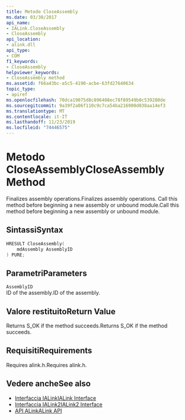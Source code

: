 ```yaml
---
title: Metodo CloseAssembly
ms.date: 03/30/2017
api_name:
- IALink.CloseAssembly
- CloseAssembly
api_location:
- alink.dll
api_type:
- COM
f1_keywords:
- CloseAssembly
helpviewer_keywords:
- CloseAssembly method
ms.assetid: f66a43bc-a5c5-4190-acbe-63fd27640634
topic_type:
- apiref
ms.openlocfilehash: 70dca19075d8c896408ec78f89549b0c539280de
ms.sourcegitcommit: 9a39f2a06f110c9c7ca54ba216900d038aa14ef3
ms.translationtype: MT
ms.contentlocale: it-IT
ms.lasthandoff: 11/23/2019
ms.locfileid: "74446575"
---
```

# <a name="closeassembly-method"></a><span data-ttu-id="bafd3-102">Metodo CloseAssembly</span><span class="sxs-lookup"><span data-stu-id="bafd3-102">CloseAssembly Method</span></span>
<span data-ttu-id="bafd3-103">Finalizes assembly operations.</span><span class="sxs-lookup"><span data-stu-id="bafd3-103">Finalizes assembly operations.</span></span> <span data-ttu-id="bafd3-104">Call this method before beginning a new assembly or unbound module.</span><span class="sxs-lookup"><span data-stu-id="bafd3-104">Call this method before beginning a new assembly or unbound module.</span></span>  
  
## <a name="syntax"></a><span data-ttu-id="bafd3-105">Sintassi</span><span class="sxs-lookup"><span data-stu-id="bafd3-105">Syntax</span></span>  
  
```cpp  
HRESULT CloseAssembly(  
    mdAssembly AssemblyID  
) PURE;  
```  
  
## <a name="parameters"></a><span data-ttu-id="bafd3-106">Parametri</span><span class="sxs-lookup"><span data-stu-id="bafd3-106">Parameters</span></span>  
 `AssemblyID`  
 <span data-ttu-id="bafd3-107">ID of the assembly.</span><span class="sxs-lookup"><span data-stu-id="bafd3-107">ID of the assembly.</span></span>  
  
## <a name="return-value"></a><span data-ttu-id="bafd3-108">Valore restituito</span><span class="sxs-lookup"><span data-stu-id="bafd3-108">Return Value</span></span>  
 <span data-ttu-id="bafd3-109">Returns S_OK if the method succeeds.</span><span class="sxs-lookup"><span data-stu-id="bafd3-109">Returns S_OK if the method succeeds.</span></span>  
  
## <a name="requirements"></a><span data-ttu-id="bafd3-110">Requisiti</span><span class="sxs-lookup"><span data-stu-id="bafd3-110">Requirements</span></span>  
 <span data-ttu-id="bafd3-111">Requires alink.h.</span><span class="sxs-lookup"><span data-stu-id="bafd3-111">Requires alink.h.</span></span>  
  
## <a name="see-also"></a><span data-ttu-id="bafd3-112">Vedere anche</span><span class="sxs-lookup"><span data-stu-id="bafd3-112">See also</span></span>

- [<span data-ttu-id="bafd3-113">Interfaccia IALink</span><span class="sxs-lookup"><span data-stu-id="bafd3-113">IALink Interface</span></span>](ialink-interface.md)
- [<span data-ttu-id="bafd3-114">Interfaccia IALink2</span><span class="sxs-lookup"><span data-stu-id="bafd3-114">IALink2 Interface</span></span>](ialink2-interface.md)
- [<span data-ttu-id="bafd3-115">API ALink</span><span class="sxs-lookup"><span data-stu-id="bafd3-115">ALink API</span></span>](index.md)
